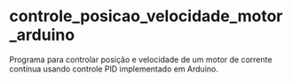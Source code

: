 # controle_posicao_velocidade_motor_arduino
Programa para controlar posição e velocidade de um motor de corrente contínua usando controle PID implementado em Arduino.
